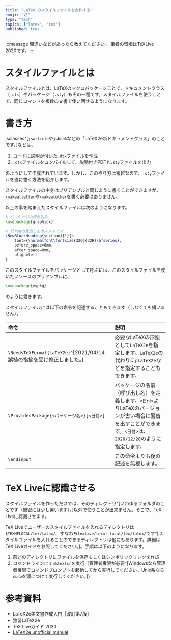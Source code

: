```yaml
---
title: "LaTeX のスタイルファイルを自作する"
emoji: "📋"
type: "tech"
topics: ["latex", "tex"]
published: true
---
```


:::message
間違いなどがあったら教えてください。
筆者の環境はTeXLive 2020です。
:::

# スタイルファイルとは

スタイルファイルとは、LaTeXのマクロパッケージことで、ドキュメントクラス（`.cls`）やパッケージ（`.sty`）もその一種です。スタイルファイルを使うことで、同じコマンドを複数の文書で使い回せるようになります。

# 書き方

jsclasses^[`jsarticle`や`jsbook`などの「LaTeX2e新ドキュメントクラス」のことです。]などは、

1. コードに説明が付いた`.dtx`ファイルを作成
2. `.dtx`ファイルをコンパイルして、説明付きPDFと`.sty`ファイルを出力

のようにして作成されています。しかし、このやり方は複雑なので、`.sty`ファイルを直に書く方法を紹介します。

スタイルファイルの中身はプリアンブルと同じように書くことができますが、`\makeatletter`や`\makeatother`を書く必要はありません。

以上の事を踏まえたスタイルファイルは次のようになります。

```LaTeX
% パッケージの読み込み
\usepackage{graphicx}

% jlreqの見出しをカスタマイズ
\NewBlockHeading{section}{1}{%
    font={\normalfont\fontsize{32Q}{32H}\bfseries},
    before_space=0mm,
    after_space=8mm,
    align=left
}
```

このスタイルファイルをパッケージとして呼ぶには、このスタイルファイルを使いたいソースのプリアンブルに、

```LaTeX
\usepackage{mypkg}
```

のように書きます。

スタイルファイルには以下の命令を記述することもできます（しなくても構いません）。

| 命令 | 説明 |
| :-- | :-- |
| `\NeedsTeXFormat{LaTeX2e}`^[2021/04/14 誤植の指摘を受け修正しました。] | 必要なLaTeXの形態として`LaTeX2e`を指定します。`LaTeX2e`の代わりに`pLaTeX2e`などを指定することもできます。 |
| `\ProvidesPackage{<パッケージ名>}[<日付>]` | パッケージの名前（呼び出し名）を定義します。`<日付>`よりLaTeXのバージョンが古い場合に警告を出すことができます。`<日付>`は、`2020/12/28`のように指定します。 |
| `\endinput` | この命令よりも後の記述を無視します。 |

# TeX Liveに認識させる

スタイルファイルを作っただけでは、そのディレクトリ^[いわゆるフォルダのことです（厳密には少し違います）。]以外で使うことが出来ません。そこで、TeX Liveに認識させます。

TeX Liveでユーザーのスタイルファイルを入れるディレクトリは`$TEXMFLOCAL/tex/latex/`、すなわち`texlive/texmf-local/tex/latex/`です^[スタイルファイルを入れることのできるディレクトリは他にもあります。詳細はTeX Liveガイドを参照してください。]。手順は以下のようになります。

1. 前述のディレクトリにファイルを保存もしくはシンボリックリンクを作成
1. コマンドラインにて`mktexlsr`を実行（管理者権限が必要^[Windowsなら管理者権限でコマンドプロンプトを起動してから実行してください。Unix系なら`sudo`を頭につけて実行してください。]）

# 参考資料

- LaTeX2e美文書作成入門［改訂第7版］
- 独習LaTeX2e
- TeX Liveガイド 2020
- [LaTeX2e unofficial manual](https://latexref.xyz/_005cendinput.html)